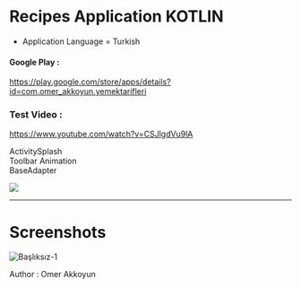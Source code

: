 # Recipes Application KOTLIN 

- Application Language =  Turkish

#### Google Play : 
https://play.google.com/store/apps/details?id=com.omer_akkoyun.yemektarifleri
### Test Video :
https://www.youtube.com/watch?v=CSJlgdVu9lA


ActivitySplash <br>
Toolbar Animation <br>
BaseAdapter

![](https://media.giphy.com/media/QBvg9gvUOG3FnqebgV/giphy.gif)
<br><hr>

# Screenshots

![Başlıksız-1](https://user-images.githubusercontent.com/33864154/64075545-63b46800-ccc2-11e9-92a6-af9df14d5e97.png)


Author : Omer Akkoyun


